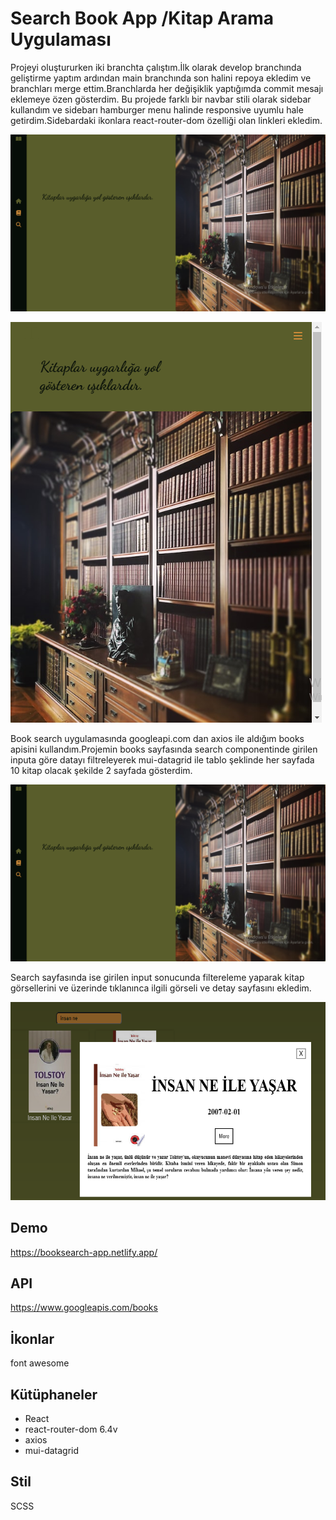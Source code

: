 # Search Book App /Kitap Arama Uygulaması
 
 Projeyi oluştururken iki branchta çalıştım.İlk olarak develop branchında geliştirme yaptım ardından main branchında son halini repoya ekledim ve branchları merge ettim.Branchlarda her değişiklik yaptığımda commit mesajı eklemeye özen gösterdim.
 Bu projede farklı bir navbar stili olarak sidebar kullandım ve sidebarı hamburger menu halinde responsive uyumlu hale getirdim.Sidebardaki ikonlara react-router-dom özelliği olan linkleri ekledim.
 
 ![Sidebar](src/assets/book-search.png)
 
 ![Responsive sidebar](src/assets/search-book-res.png)
 
Book search uygulamasında googleapi.com dan axios ile aldığım books apisini kullandım.Projemin books sayfasında search componentinde girilen inputa göre datayı filtreleyerek mui-datagrid ile tablo şeklinde her sayfada 10 kitap olacak şekilde 2 sayfada gösterdim.

![Search](src/assets/book-search.png)

Search sayfasında ise girilen input sonucunda filtereleme yaparak kitap görsellerini ve üzerinde tıklanınca ilgili görseli ve detay sayfasını ekledim.

![Detail](src/assets/book-search-detail.png)

## Demo
https://booksearch-app.netlify.app/

## API
https://www.googleapis.com/books

## İkonlar
font awesome

## Kütüphaneler 
+ React
+ react-router-dom 6.4v 
+ axios 
+ mui-datagrid

## Stil
SCSS 


